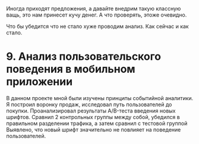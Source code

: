 Иногда приходят предложения, а давайте внедрим такую классную ващь, это нам принесет кучу денег.  А что проверять, этоже очевидно.

Что бы убедится что не стало хуже проводим анализ. Как сейчас и как стало.

# 9. Анализ пользовательского поведения в мобильном приложении


В данном проекте мной были изучены принципы событийной аналитики. Я построил воронку продаж, исследовал путь пользователей до покупки. Проанализировал результаты A/B-теста введения новых шрифтов. Сравнил 2 контрольных группы между собой, убедился в правильном разделении трафика, а затем сравнил с тестовой группой Выявлено, что новый шрифт значительно не повлияет на поведение пользователей.
